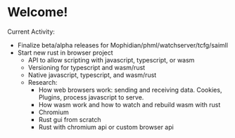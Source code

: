 # Welcome!

Current Activity:
- Finalize beta/alpha releases for Mophidian/phml/watchserver/tcfg/saimll
- Start new rust in browser project
  - API to allow scripting with javascript, typescript, or wasm
  - Versioning for typescript and wasm/rust
  - Native javascript, typescript, and wasm/rust
  - Research:
    - How web browsers work: sending and receiving data. Cookies, Plugins, process javascript to serve.
    - How wasm work and how to watch and rebuild wasm with rust
    - Chromium
    - Rust gui from scratch
    - Rust with chromium api or custom browser api
